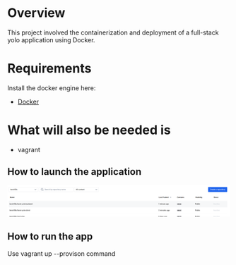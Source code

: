 # Overview
This project involved the containerization and deployment of a full-stack yolo application using Docker.


# Requirements
Install the docker engine here:
- [Docker](https://docs.docker.com/engine/install/) 

# What will also be needed is 
- vagrant

## How to launch the application 


![Alt text](image.png)

## How to run the app
Use vagrant up --provison command
